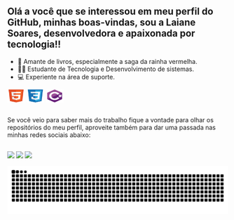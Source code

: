 ## Olá a você que se interessou em meu perfil do GitHub, minhas boas-vindas, sou a Laiane Soares, desenvolvedora e apaixonada por tecnologia!!

- 📕 Amante de livros, especialmente a saga da rainha vermelha.
- 👩‍🎓 Estudante de Tecnologia e Desenvolvimento de sistemas.
- 💻 Experiente na área de suporte.

<div style="display: inline_block">
  <img align="center" alt="HTML" height="30" width="40" src="https://raw.githubusercontent.com/devicons/devicon/master/icons/html5/html5-original.svg">
  <img align="center" alt="CSS" height="30" width="40" src="https://raw.githubusercontent.com/devicons/devicon/master/icons/css3/css3-original.svg">
  <img align="center" alt="Csharp" height="30" width="40" src="https://raw.githubusercontent.com/devicons/devicon/master/icons/csharp/csharp-original.svg">
</div><br>

Se você veio para saber mais do trabalho fique a vontade para olhar os repositórios do meu perfil, aproveite também para dar uma passada nas minhas redes sociais abaixo:

##
 
<div> 
  <a href="https://instagram.com/soares.laiii" target="_blank"><img src="https://img.shields.io/badge/-Instagram-%23E4405F?style=for-the-badge&logo=instagram&logoColor=white" target="_blank"></a>
  <a href = "mailto:lailaisoares1@gmail.com"><img src="https://img.shields.io/badge/-Gmail-%23333?style=for-the-badge&logo=gmail&logoColor=white" target="_blank"></a>
  <a href="https://www.linkedin.com/in/laiane-s-7b27b01a2" target="_blank"><img src="https://img.shields.io/badge/-LinkedIn-%230077B5?style=for-the-badge&logo=linkedin&logoColor=white" target="_blank"></a> 
</div>

![Snake animation](https://github.com/SoaresLai/SoaresLai/blob/output/github-contribution-grid-snake.svg)
